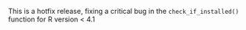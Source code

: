 This is a hotfix release, fixing a critical bug in the `check_if_installed()` function for R version < 4.1